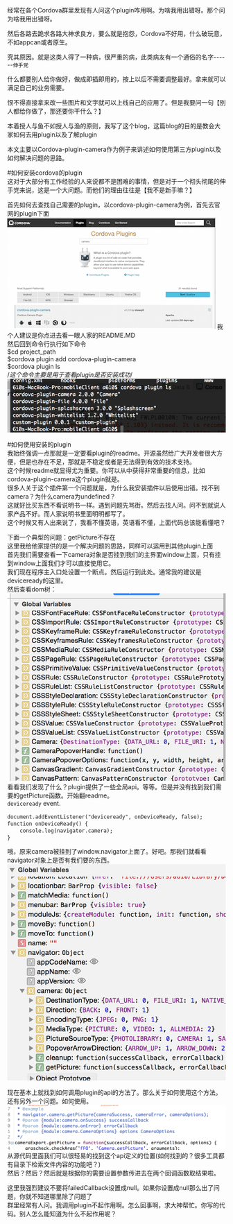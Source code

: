 经常在各个Cordova群里发现有人问这个plugin咋用啊。为啥我用出错呀。那个问为啥我用出错呀。

然后各路去跪求各路大神求良方，要么就是抱怨，Cordova不好用，什么破玩意，不如appcan或者原生。

究其原因。就是这类人得了一种病，很严重的病，此类病友有一个通俗的名字------`伸手党`

什么都要别人给你做好，做成即插即用的，按上以后不需要调整最好。拿来就可以满足自己的业务需要。

恨不得直接拿来改一些图片和文字就可以上线自己的应用了。但是我要问一句【别人都给你做了，那还要你干什么？】

本着授人与鱼不如授人与渔的原则，我写了这个blog，这篇blog的目的是教会大家如何去用plugin以及了解plugin

本文主要以Cordova-plugin-camera作为例子来讲述如何使用第三方plugin以及如何解决问题的思路。

#如何安装cordova的plugin<br>
这对于大部分有工作经验的人来说都不是困难的事情，但是对于一个彻头彻尾的伸手党来说，这是一个大问题。而他们的理由往往是【我不是新手嘛？】

首先如何去查找自己需要的plugin，以cordova-plugin-camera为例，首先去官网的plugin下面
![](1.png)
我个人建议是你点进去看一眼人家的README.MD<br>
然后回到命令行执行如下命令<br>
$cd project_path<br>
$cordova plugin add cordova-plugin-camera<br>
$cordova plugin ls<br> /*这个命令主要是用于查看plugin是否安装成功*/
![](2.png)

#如何使用安装的plugin<br>
我始终强调一点那就是一定要看plugin的readme。开源虽然给广大开发者很大方便，但是也存在不足，那就是不稳定或者是无法得到有效的技术支持。
<br>
这个时候readme就显得尤为重要。你可以从中获得非常重要的信息，比如cordova-plugin-camera这个plugin就是。<br>
很多人关于这个插件第一个问题就是，为什么我安装插件以后使用出错。找不到camera？为什么camera为undefined？<br>
这就好比买东西不看说明书一样。遇到问题先骂街。然后去找人问。问不到就说人家产品不好。而人家说明书里面明明都写了。<br>
这个时候又有人出来说了，我看不懂英语，英语看不懂，上面代码总该能看懂吧？<br>

下面一个典型的问题：getPicture不存在<br>
这里我给他家提供的是一个解决问题的思路，同样可以运用到其他plugin上面<br>
首先我们需要查看一下camera对象是否挂到我们的主界面window上面，只有挂到window上面我们才可以直接使用它。<br>
我们现在程序主入口处设置一个断点。然后运行到此处。通常我的建议是deviceready的这里。<br>
然后查看dom树：<br>
![](3.png)
看看我们发现了什么？plugin提供了一些全局api。等等。但是并没有找到我们需要的getPicture函数。开始翻readme。<br>
`deviceready` event.

    document.addEventListener("deviceready", onDeviceReady, false);
    function onDeviceReady() {
        console.log(navigator.camera);
    }
哦，原来camera被挂到了window.navigator上面了。好吧。那我们就看看navigator对象上是否有我们要的东西。<br>
![](4.png)

现在基本上就找到如何调用plugin的api的方法了。那么关于如何使用这个方法。还有另外一个问题。如何使用。<br>
![](5.png)
从源代码里面我们可以很轻易的找到这个api定义的位置(如何找到的？很多工具都有目录下检索文件内容的功能吧？)<br>
然后？然后？然后就是根据你的需要设置参数传进去在两个回调函数取结果啦。<br>

这里我强烈建议不要将failedCallback设置成null。如果你设置成null那么出了问题，你就不知道哪里除了问题了<br>
群里经常有人问。我调用plugin不起作用啊。怎么回事啊，求大神帮忙。你写的代码。别人怎么能知道为什么不起作用呢？<br>